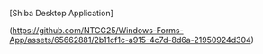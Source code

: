 [Shiba Desktop Application]

(https://github.com/NTCG25/Windows-Forms-App/assets/65662881/2b11cf1c-a915-4c7d-8d6a-21950924d304)
